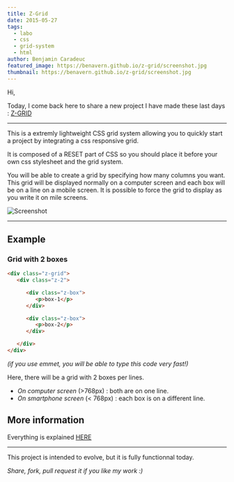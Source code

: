 ```yaml
---
title: Z-Grid
date: 2015-05-27
tags:
  - labo
  - css
  - grid-system
  - html
author: Benjamin Caradeuc
featured_image: https://benavern.github.io/z-grid/screenshot.jpg
thumbnail: https://benavern.github.io/z-grid/screenshot.jpg
---
```


Hi,

Today, I come back here to share a new project I have made these last days : [Z-GRID](https://benavern.github.io/z-grid)

---

This is a extremly lightweight CSS grid system allowing you to quickly start a project by integrating a css responsive grid.

It is composed of a RESET part of CSS so you should place it before your own css stylesheet and the grid system.

You will be able to create a grid by specifying how many columns you want. This grid will be displayed normally on a computer screen  and each box will be on a line on a mobile screen. It is possible to force the grid to display as you write it on mile screens.

![Screenshot](https://benavern.github.io/z-grid/screenshot.jpg)

---

## Example

### Grid with 2 boxes

```html
<div class="z-grid">
   <div class="z-2">

      <div class="z-box">
         <p>box-1</p>
      </div>

      <div class="z-box">
         <p>box-2</p>
      </div>

   </div>
</div>
```

_(if you use emmet, you will be able to type this code very fast!)_

Here, there will be a grid with 2 boxes per lines.

* *On computer screen* (>768px) : both are on one line.
* *On smartphone screen* (< 768px) : each box is on a different line.

## More information

Everything is explained [HERE](https://benavern.github.io/z-grid)

---

This project is intended to evolve, but it is fully functionnal today.

_Share, fork, pull request it if you like my work :)_
